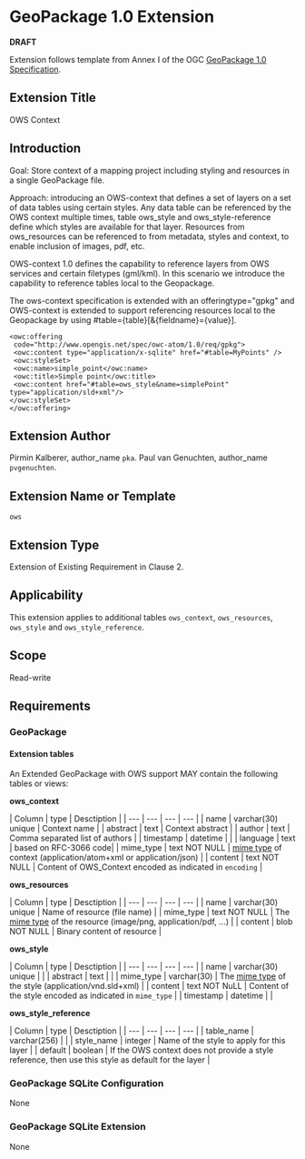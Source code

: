 # GeoPackage 1.0 Extension

**DRAFT**

Extension follows template from Annex I of the OGC [GeoPackage 1.0 Specification](http://www.geopackage.org/).

## Extension Title

OWS Context

## Introduction

Goal: Store context of a mapping project including styling and resources in a single GeoPackage file.

Approach: introducing an OWS-context that defines a set of layers on a set of data tables using certain styles. Any data table can be referenced by the OWS context multiple times, table ows_style and ows_style-reference define which styles are available for that layer. Resources from ows_resources can be referenced to from metadata, styles and context, to enable inclusion of images, pdf, etc.

OWS-context 1.0 defines the capability to reference layers from OWS services and certain filetypes (gml/kml). In this scenario we introduce the capability to reference tables local to the Geopackage.

The ows-context specification is extended with an offeringtype="gpkg" and OWS-context is extended to support referencing resources local to the Geopackage by using #table={table}[&{fieldname}={value}].

```
<owc:offering
 code="http://www.opengis.net/spec/owc-atom/1.0/req/gpkg">
 <owc:content type="application/x-sqlite" href="#table=MyPoints" />
 <owc:styleSet>
 <owc:name>simple_point</owc:name>
 <owc:title>Simple point</owc:title>
 <owc:content href="#table=ows_style&name=simplePoint" type="application/sld+xml"/>
</owc:styleSet>
</owc:offering>
```



## Extension Author

Pirmin Kalberer, author_name `pka`.
Paul van Genuchten, author_name `pvgenuchten`.

## Extension Name or Template

`ows`

## Extension Type

Extension of Existing Requirement in Clause 2.

## Applicability

This extension applies to additional tables `ows_context`, `ows_resources`, `ows_style` and  `ows_style_reference`.

## Scope

Read-write

## Requirements

### GeoPackage

#### Extension tables

An Extended GeoPackage with OWS support MAY contain the following tables or views:

**ows_context**

| Column | type | Desctiption |
| --- | --- | --- | --- |
| name | varchar(30) unique | Context name |
| abstract | text | Context abstract |
| author | text | Comma separated list of authors |
| timestamp | datetime |  |
| language | text | based on RFC-3066 code|
| mime_type | text NOT NULL | [mime type](http://www.iana.org/assignments/media-types/media-types.xhtml) of context (application/atom+xml or application/json) | 
| content | text NOT NULL | Content of OWS_Context encoded as indicated in `encoding` |

**ows_resources**

| Column | type | Desctiption |
| --- | --- | --- | --- |
| name | varchar(30) unique | Name of resource (file name) |
| mime_type | text NOT NULL | The [mime type](http://www.iana.org/assignments/media-types/media-types.xhtml) of the resource  (image/png, application/pdf, ...) |
| content | blob NOT NULL | Binary content of resource |

**ows_style**

| Column | type | Desctiption |
| --- | --- | --- | --- |
| name | varchar(30) unique | |
| abstract | text | |
| mime_type | varchar(30) | The [mime type](http://www.iana.org/assignments/media-types/media-types.xhtml) of the style (application/vnd.sld+xml)  |
| content | text NOT NuLL | Content of the style encoded as indicated in `mime_type`  |
| timestamp | datetime | |

**ows_style_reference**

| Column | type | Desctiption |
| --- | --- | --- | --- |
| table_name | varchar(256) | |
| style_name | integer | Name of the style to apply for this layer |
| default | boolean | If the OWS context does not provide a style reference, then use this style as default for the layer |


### GeoPackage SQLite Configuration

None

### GeoPackage SQLite Extension

None
